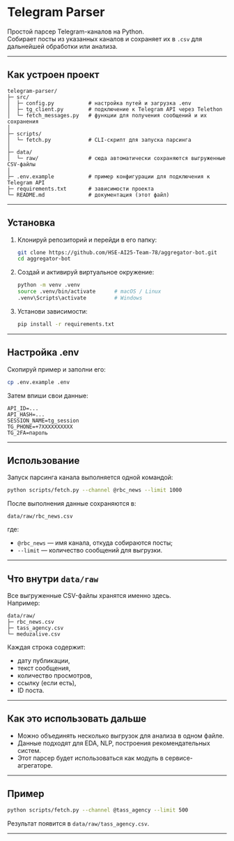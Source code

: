 # Telegram Parser

Простой парсер Telegram-каналов на Python.  
Собирает посты из указанных каналов и сохраняет их в `.csv` для дальнейшей обработки или анализа.

---

## Как устроен проект

```
telegram-parser/
├─ src/
│  ├─ config.py           # настройка путей и загрузка .env
│  ├─ tg_client.py        # подключение к Telegram API через Telethon
│  └─ fetch_messages.py   # функции для получения сообщений и их сохранения
│
├─ scripts/
│  └─ fetch.py            # CLI-скрипт для запуска парсинга
│
├─ data/
│  └─ raw/                # сюда автоматически сохраняются выгруженные CSV-файлы
│
├─ .env.example           # пример конфигурации для подключения к Telegram API
├─ requirements.txt       # зависимости проекта
└─ README.md              # документация (этот файл)
```

---

## Установка

1. Клонируй репозиторий и перейди в его папку:
   ```bash
   git clone https://github.com/HSE-AI25-Team-78/aggregator-bot.git
   cd aggregator-bot
   ```

2. Создай и активируй виртуальное окружение:
   ```bash
   python -m venv .venv
   source .venv/bin/activate      # macOS / Linux
   .venv\Scripts\activate         # Windows
   ```

3. Установи зависимости:
   ```bash
   pip install -r requirements.txt
   ```

---

## Настройка .env

Скопируй пример и заполни его:
```bash
cp .env.example .env
```

Затем впиши свои данные:
```
API_ID=...
API_HASH=...
SESSION_NAME=tg_session
TG_PHONE=+7XXXXXXXXXX
TG_2FA=пароль
```

---

## Использование

Запуск парсинга канала выполняется одной командой:
```bash
python scripts/fetch.py --channel @rbc_news --limit 1000
```

После выполнения данные сохраняются в:
```
data/raw/rbc_news.csv
```

где:
- `@rbc_news` — имя канала, откуда собираются посты;
- `--limit` — количество сообщений для выгрузки.

---

## Что внутри `data/raw`

Все выгруженные CSV-файлы хранятся именно здесь.  
Например:
```
data/raw/
├─ rbc_news.csv
├─ tass_agency.csv
└─ meduzalive.csv
```

Каждая строка содержит:
- дату публикации,
- текст сообщения,
- количество просмотров,
- ссылку (если есть),
- ID поста.

---

## Как это использовать дальше

- Можно объединять несколько выгрузок для анализа в одном файле.  
- Данные подходят для EDA, NLP, построения рекомендательных систем.  
- Этот парсер будет использоваться как модуль в сервисе-агрегаторе.

---

## Пример

```bash
python scripts/fetch.py --channel @tass_agency --limit 500
```

Результат появится в `data/raw/tass_agency.csv`.

---
